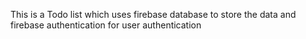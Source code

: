 This is a Todo list which uses firebase database to store the data and firebase authentication for user authentication
